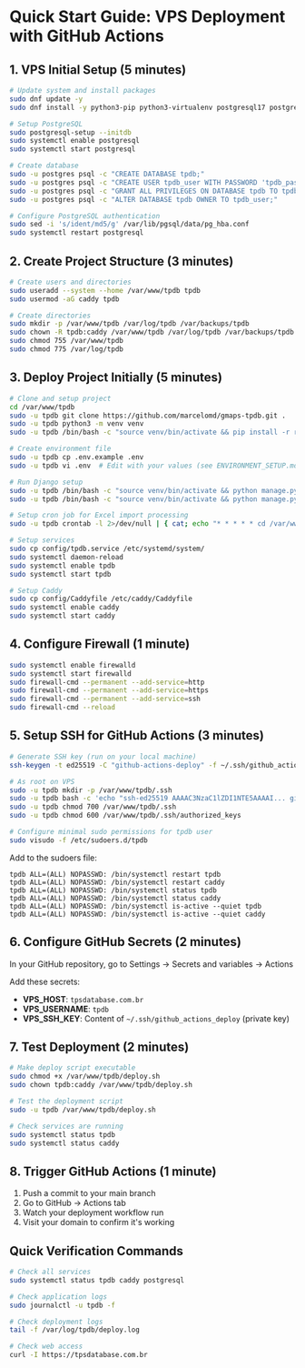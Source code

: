 # Quick Start Guide: VPS Deployment with GitHub Actions

## 1. VPS Initial Setup (5 minutes)

```bash
# Update system and install packages
sudo dnf update -y
sudo dnf install -y python3-pip python3-virtualenv postgresql17 postgresql17-server postgresql17-contrib postgresql17-devel postgresql17-server-devel python3-devel gcc git caddy

# Setup PostgreSQL
sudo postgresql-setup --initdb
sudo systemctl enable postgresql
sudo systemctl start postgresql

# Create database
sudo -u postgres psql -c "CREATE DATABASE tpdb;"
sudo -u postgres psql -c "CREATE USER tpdb_user WITH PASSWORD 'tpdb_password';"
sudo -u postgres psql -c "GRANT ALL PRIVILEGES ON DATABASE tpdb TO tpdb_user;"
sudo -u postgres psql -c "ALTER DATABASE tpdb OWNER TO tpdb_user;"

# Configure PostgreSQL authentication
sudo sed -i 's/ident/md5/g' /var/lib/pgsql/data/pg_hba.conf
sudo systemctl restart postgresql
```

## 2. Create Project Structure (3 minutes)

```bash
# Create users and directories
sudo useradd --system --home /var/www/tpdb tpdb
sudo usermod -aG caddy tpdb

# Create directories
sudo mkdir -p /var/www/tpdb /var/log/tpdb /var/backups/tpdb
sudo chown -R tpdb:caddy /var/www/tpdb /var/log/tpdb /var/backups/tpdb
sudo chmod 755 /var/www/tpdb
sudo chmod 775 /var/log/tpdb
```

## 3. Deploy Project Initially (5 minutes)

```bash
# Clone and setup project
cd /var/www/tpdb
sudo -u tpdb git clone https://github.com/marcelomd/gmaps-tpdb.git .
sudo -u tpdb python3 -m venv venv
sudo -u tpdb /bin/bash -c "source venv/bin/activate && pip install -r requirements.txt"

# Create environment file
sudo -u tpdb cp .env.example .env
sudo -u tpdb vi .env  # Edit with your values (see ENVIRONMENT_SETUP.md)

# Run Django setup
sudo -u tpdb /bin/bash -c "source venv/bin/activate && python manage.py migrate"
sudo -u tpdb /bin/bash -c "source venv/bin/activate && python manage.py collectstatic --noinput"

# Setup cron job for Excel import processing
sudo -u tpdb crontab -l 2>/dev/null | { cat; echo "* * * * * cd /var/www/tpdb && /var/www/tpdb/venv/bin/python manage.py process_pending_imports --max-files 1 >> /var/log/tpdb/excel_imports.log 2>&1"; } | sudo -u tpdb crontab -

# Setup services
sudo cp config/tpdb.service /etc/systemd/system/
sudo systemctl daemon-reload
sudo systemctl enable tpdb
sudo systemctl start tpdb

# Setup Caddy
sudo cp config/Caddyfile /etc/caddy/Caddyfile
sudo systemctl enable caddy
sudo systemctl start caddy
```

## 4. Configure Firewall (1 minute)

```bash
sudo systemctl enable firewalld
sudo systemctl start firewalld
sudo firewall-cmd --permanent --add-service=http
sudo firewall-cmd --permanent --add-service=https
sudo firewall-cmd --permanent --add-service=ssh
sudo firewall-cmd --reload
```

## 5. Setup SSH for GitHub Actions (3 minutes)

```bash
# Generate SSH key (run on your local machine)
ssh-keygen -t ed25519 -C "github-actions-deploy" -f ~/.ssh/github_actions_deploy

# As root on VPS
sudo -u tpdb mkdir -p /var/www/tpdb/.ssh
sudo -u tpdb bash -c 'echo "ssh-ed25519 AAAAC3NzaC1lZDI1NTE5AAAAI... github-actions-deploy" >> /var/www/tpdb/.ssh/authorized_keys'
sudo -u tpdb chmod 700 /var/www/tpdb/.ssh
sudo -u tpdb chmod 600 /var/www/tpdb/.ssh/authorized_keys

# Configure minimal sudo permissions for tpdb user
sudo visudo -f /etc/sudoers.d/tpdb
```

Add to the sudoers file:
```
tpdb ALL=(ALL) NOPASSWD: /bin/systemctl restart tpdb
tpdb ALL=(ALL) NOPASSWD: /bin/systemctl restart caddy
tpdb ALL=(ALL) NOPASSWD: /bin/systemctl status tpdb
tpdb ALL=(ALL) NOPASSWD: /bin/systemctl status caddy
tpdb ALL=(ALL) NOPASSWD: /bin/systemctl is-active --quiet tpdb
tpdb ALL=(ALL) NOPASSWD: /bin/systemctl is-active --quiet caddy
```

## 6. Configure GitHub Secrets (2 minutes)

In your GitHub repository, go to Settings → Secrets and variables → Actions

Add these secrets:
- **VPS_HOST**: `tpsdatabase.com.br`
- **VPS_USERNAME**: `tpdb`
- **VPS_SSH_KEY**: Content of `~/.ssh/github_actions_deploy` (private key)

## 7. Test Deployment (2 minutes)

```bash
# Make deploy script executable
sudo chmod +x /var/www/tpdb/deploy.sh
sudo chown tpdb:caddy /var/www/tpdb/deploy.sh

# Test the deployment script
sudo -u tpdb /var/www/tpdb/deploy.sh

# Check services are running
sudo systemctl status tpdb
sudo systemctl status caddy
```

## 8. Trigger GitHub Actions (1 minute)

1. Push a commit to your main branch
2. Go to GitHub → Actions tab
3. Watch your deployment workflow run
4. Visit your domain to confirm it's working

## Quick Verification Commands

```bash
# Check all services
sudo systemctl status tpdb caddy postgresql

# Check application logs
sudo journalctl -u tpdb -f

# Check deployment logs
tail -f /var/log/tpdb/deploy.log

# Check web access
curl -I https://tpsdatabase.com.br
```
